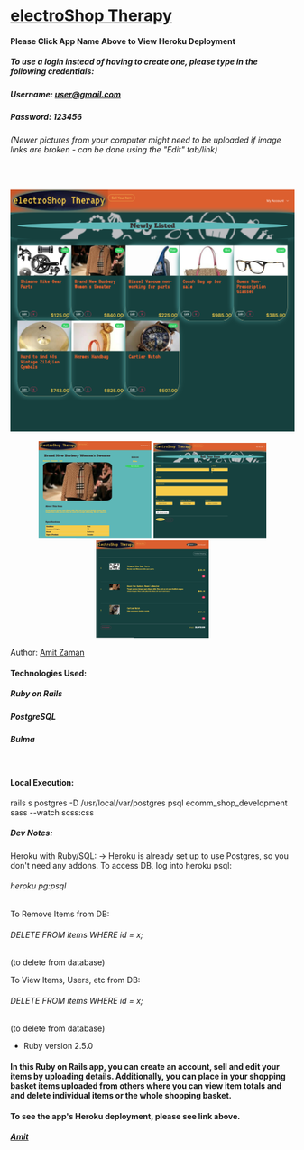 # [electroShop Therapy](https://ecomm-amitzaman.herokuapp.com/)
#### Please Click App Name Above to View Heroku Deployment

##### To use a login instead of having to create one, please type in the following credentials:
##### Username: user@gmail.com
##### Password: 123456

###### (Newer pictures from your computer might need to be uploaded if image links are broken - can be done using the "Edit" tab/link)
<br/>
<p align="center">
  <img src="est1.jpg" width="650" title="hover text">
</p>

<p align="center">
  <img src="est3.jpg" width="200" title="hover text">
  <img src="est2.jpg" width="200" title="hover text">
  <img src="est4.jpg" width="200" title="hover text">
</p>

Author: [Amit Zaman](https://amitzaman.com/)

#### Technologies Used:
##### Ruby on Rails
##### PostgreSQL
##### Bulma
<br/>

#### Local Execution:
rails s
postgres -D /usr/local/var/postgres
psql ecomm_shop_development
sass --watch scss:css

##### Dev Notes:
Heroku with Ruby/SQL:
-> Heroku is already set up to use Postgres, so you don't need any addons. To access DB, log into heroku psql:
###### heroku pg:psql

To Remove Items from DB:
###### DELETE FROM items WHERE id = x;
(to delete from database)

To View Items, Users, etc from DB:
###### DELETE FROM items WHERE id = x;
(to delete from database)


* Ruby version
2.5.0


#### In this Ruby on Rails app, you can create an account, sell and edit your items by uploading details. Additionally, you can place in your shopping basket items uploaded from others where you can view item totals and and delete individual items or the whole shopping basket.


#### To see the app's Heroku deployment, please see link above.

##### [Amit](https://github.com/amitzed)
